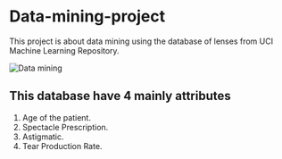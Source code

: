# Data-mining-project
This project is about data mining using the database of lenses from UCI Machine Learning Repository.

![Data mining](https://sutilweb.com/wp-content/uploads/2021/12/Mineria-de-datos.jpg "Data Mining")

## This database have 4 mainly attributes

1. Age of the patient.
2. Spectacle Prescription.
3. Astigmatic.
4. Tear Production Rate.
